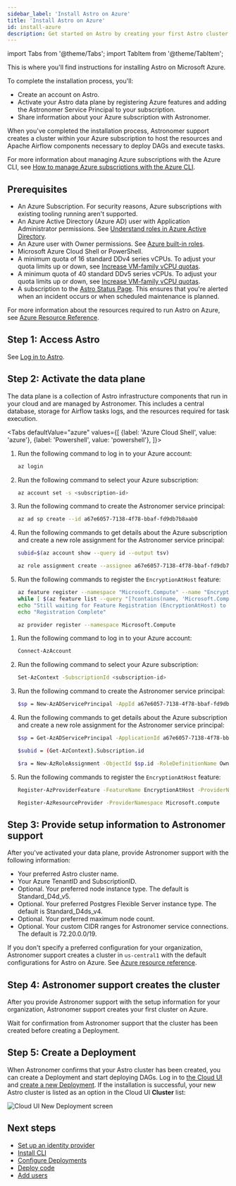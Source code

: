 ```yaml
---
sidebar_label: 'Install Astro on Azure'
title: 'Install Astro on Azure'
id: install-azure
description: Get started on Astro by creating your first Astro cluster on Azure.
---
```


import Tabs from '@theme/Tabs';
import TabItem from '@theme/TabItem';

This is where you'll find instructions for installing Astro on Microsoft Azure.

To complete the installation process, you'll:

- Create an account on Astro.
- Activate your Astro data plane by registering Azure features and adding the Astronomer Service Principal to your subscription.
- Share information about your Azure subscription with Astronomer.

When you've completed the installation process, Astronomer support creates a cluster within your Azure subscription to host the resources and Apache Airflow components necessary to deploy DAGs and execute tasks.

For more information about managing Azure subscriptions with the Azure CLI, see [How to manage Azure subscriptions with the Azure CLI](https://docs.microsoft.com/en-us/cli/azure/manage-azure-subscriptions-azure-cli).

## Prerequisites

- An Azure Subscription. For security reasons, Azure subscriptions with existing tooling running aren't supported.
- An Azure Active Directory (Azure AD) user with Application Administrator permissions. See [Understand roles in Azure Active Directory](https://docs.microsoft.com/en-us/azure/active-directory/roles/concept-understand-roles).
- An Azure user with Owner permissions. See [Azure built-in roles](https://docs.microsoft.com/en-us/azure/active-directory/roles/concept-understand-roles).
- Microsoft Azure Cloud Shell or PowerShell.
- A minimum quota of 16 standard DDv4 series vCPUs. To adjust your quota limits up or down, see [Increase VM-family vCPU quotas](https://docs.microsoft.com/en-us/azure/azure-portal/supportability/per-vm-quota-requests).
- A minimum quota of 40 standard DDv5 series vCPUs. To adjust your quota limits up or down, see [Increase VM-family vCPU quotas](https://docs.microsoft.com/en-us/azure/azure-portal/supportability/per-vm-quota-requests).
- A subscription to the [Astro Status Page](https://status.astronomer.io). This ensures that you're alerted when an incident occurs or when scheduled maintenance is planned.

For more information about the resources required to run Astro on Azure, see [Azure Resource Reference](resource-reference-azure.md).

## Step 1: Access Astro

See [Log in to Astro](log-in-to-astro.md).

## Step 2: Activate the data plane

The data plane is a collection of Astro infrastructure components that run in your cloud and are managed by Astronomer. This includes a central database, storage for Airflow tasks logs, and the resources required for task execution.

<Tabs
    defaultValue="azure"
    values={[
        {label: 'Azure Cloud Shell', value: 'azure'},
        {label: 'Powershell', value: 'powershell'},
    ]}>
<TabItem value="azure">

1. Run the following command to log in to your Azure account:

    ```sh
    az login
    ```

2. Run the following command to select your Azure subscription:

    ```sh
    az account set -s <subscription-id>
    ```
3. Run the following command to create the Astronomer service principal:

    ```sh
    az ad sp create --id a67e6057-7138-4f78-bbaf-fd9db7b8aab0
    ```
4. Run the following commands to get details about the Azure subscription and create a new role assignment for the Astronomer service principal:

    ```sh
    subid=$(az account show --query id --output tsv)
    ```
    ```sh
    az role assignment create --assignee a67e6057-7138-4f78-bbaf-fd9db7b8aab0 --role Owner --scope /subscriptions/$subid
    ```
5. Run the following commands to register the `EncryptionAtHost` feature:

    ```sh
    az feature register --namespace "Microsoft.Compute" --name "EncryptionAtHost"
    while [ $(az feature list --query "[?contains(name, 'Microsoft.Compute/EncryptionAtHost')].{State:properties.state}" -o tsv) != "Registered" ] do
    echo "Still waiting for Feature Registration (EncryptionAtHost) to complete, this can take up to 15 minutes" sleep 60 done 
    echo "Registration Complete"
    ```
    ```sh
    az provider register --namespace Microsoft.Compute
    ```
</TabItem>

<TabItem value="powershell">

1. Run the following command to log in to your Azure account:

    ```sh
    Connect-AzAccount
    ```

2. Run the following command to select your Azure subscription:

    ```sh
    Set-AzContext -SubscriptionId <subscription-id>
    ```
3. Run the following command to create the Astronomer service principal:

    ```sh
    $sp = New-AzADServicePrincipal -AppId a67e6057-7138-4f78-bbaf-fd9db7b8aab0
    ```
4. Run the following commands to get details about the Azure subscription and create a new role assignment for the Astronomer service principal:

    ```sh
    $sp = Get-AzADServicePrincipal -ApplicationId a67e6057-7138-4f78-bbaf-fd9db7b8aab0
    ```
    ```sh
    $subid = (Get-AzContext).Subscription.id
    ```
    ```sh
    $ra = New-AzRoleAssignment -ObjectId $sp.id -RoleDefinitionName Owner -Scope "/subscriptions/$subid"
    ```
5. Run the following commands to register the `EncryptionAtHost` feature:

    ```sh
    Register-AzProviderFeature -FeatureName EncryptionAtHost -ProviderNamespace Microsoft.Compute while ( (Get-AzProviderFeature -FeatureName EncryptionAtHost -ProviderNamespace Microsoft.Compute).RegistrationState -ne "Registered") {echo "Still waiting for Feature Registration (EncryptionAtHost) to complete, this can take up to 15 minutes"; sleep 60} echo "Registration Complete"
    ```

    ```sh
    Register-AzResourceProvider -ProviderNamespace Microsoft.compute
    ```
</TabItem>
</Tabs>

## Step 3: Provide setup information to Astronomer support

After you've activated your data plane, provide Astronomer support with the following information:

- Your preferred Astro cluster name.
- Your Azure TenantID and SubscriptionID.
- Optional. Your preferred node instance type. The default is Standard_D4d_v5.
- Optional. Your preferred Postgres Flexible Server instance type. The default is Standard_D4ds_v4.
- Optional. Your preferred maximum node count.
- Optional. Your custom CIDR ranges for Astronomer service connections. The default is 72.20.0.0/19.

If you don't specify a preferred configuration for your organization, Astronomer support creates a cluster in `us-central1` with the default configurations for Astro on Azure. See [Azure resource reference](resource-reference-gcp.md).

## Step 4: Astronomer support creates the cluster

After you provide Astronomer support with the setup information for your organization, Astronomer support creates your first cluster on Azure.

Wait for confirmation from Astronomer support that the cluster has been created before creating a Deployment.

## Step 5: Create a Deployment

When Astronomer confirms that your Astro cluster has been created, you can create a Deployment and start deploying DAGs. Log in to [the Cloud UI](log-in-to-astro.md#log-in-to-the-cloud-ui) and [create a new Deployment](create-deployment.md). If the installation is successful, your new Astro cluster is listed as an option in the Cloud UI **Cluster** list:

<div class="text--center">
  <img src="/img/docs/create-new-deployment-select-cluster.png" alt="Cloud UI New Deployment screen" />
</div>

## Next steps

- [Set up an identity provider](configure-idp.md)
- [Install CLI](cli/get-started.md)
- [Configure Deployments](configure-deployment-resources.md)
- [Deploy code](deploy-code.md)
- [Add users](add-user.md)